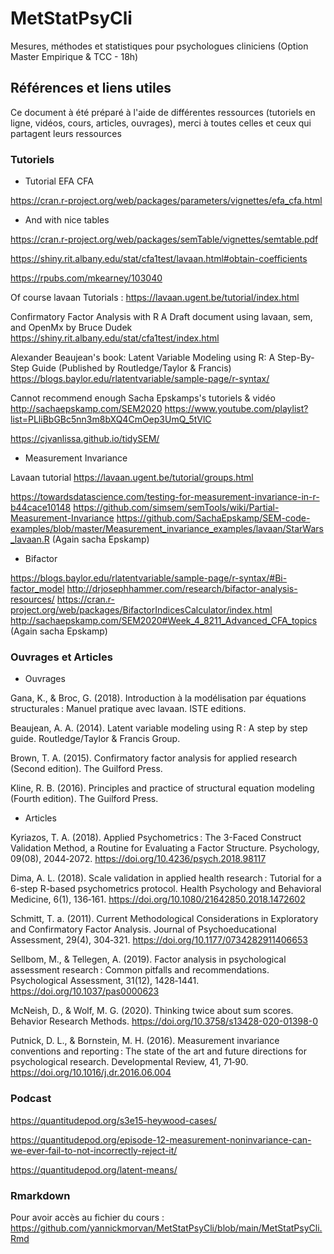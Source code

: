 # MetStatPsyCli

Mesures, méthodes et statistiques pour psychologues cliniciens (Option Master Empirique &amp; TCC - 18h)

## Références et liens utiles

Ce document à été préparé à l'aide de différentes ressources (tutoriels en ligne, vidéos, cours, articles, ouvrages), merci à toutes celles et ceux qui partagent leurs ressources

### Tutoriels

- Tutorial EFA CFA

https://cran.r-project.org/web/packages/parameters/vignettes/efa_cfa.html

- And with nice tables

https://cran.r-project.org/web/packages/semTable/vignettes/semtable.pdf

https://shiny.rit.albany.edu/stat/cfa1test/lavaan.html#obtain-coefficients

https://rpubs.com/mkearney/103040

Of course lavaan Tutorials : 
https://lavaan.ugent.be/tutorial/index.html

Confirmatory Factor Analysis with R
A Draft document using lavaan, sem, and OpenMx
by Bruce Dudek
https://shiny.rit.albany.edu/stat/cfa1test/index.html

Alexander Beaujean's book: 
Latent Variable Modeling using R: A Step-By-Step Guide 
(Published by Routledge/Taylor & Francis)
https://blogs.baylor.edu/rlatentvariable/sample-page/r-syntax/

Cannot recommend enough Sacha Epskamps's tutoriels & vidéo
http://sachaepskamp.com/SEM2020
https://www.youtube.com/playlist?list=PLliBbGBc5nn3m8bXQ4CmOep3UmQ_5tVlC

https://cjvanlissa.github.io/tidySEM/

- Measurement Invariance

Lavaan tutorial
https://lavaan.ugent.be/tutorial/groups.html

https://towardsdatascience.com/testing-for-measurement-invariance-in-r-b44cace10148
https://github.com/simsem/semTools/wiki/Partial-Measurement-Invariance
https://github.com/SachaEpskamp/SEM-code-examples/blob/master/Measurement_invariance_examples/lavaan/StarWars_lavaan.R
(Again sacha Epskamp)

- Bifactor

https://blogs.baylor.edu/rlatentvariable/sample-page/r-syntax/#Bi-factor_model
http://drjosephhammer.com/research/bifactor-analysis-resources/
https://cran.r-project.org/web/packages/BifactorIndicesCalculator/index.html
http://sachaepskamp.com/SEM2020#Week_4_8211_Advanced_CFA_topics
(Again sacha Epskamp)

### Ouvrages et Articles

- Ouvrages

Gana, K., & Broc, G. (2018). Introduction à la modélisation par équations structurales : Manuel pratique avec lavaan. ISTE editions.

Beaujean, A. A. (2014). Latent variable modeling using R : A step by step guide. Routledge/Taylor & Francis Group.

Brown, T. A. (2015). Confirmatory factor analysis for applied research (Second edition). The Guilford Press.

Kline, R. B. (2016). Principles and practice of structural equation modeling (Fourth edition). The Guilford Press.


- Articles

Kyriazos, T. A. (2018). Applied Psychometrics : The 3-Faced Construct Validation Method, a Routine for Evaluating a Factor Structure. Psychology, 09(08), 2044‑2072. https://doi.org/10.4236/psych.2018.98117

Dima, A. L. (2018). Scale validation in applied health research : Tutorial for a 6-step R-based psychometrics protocol. Health Psychology and Behavioral Medicine, 6(1), 136‑161. https://doi.org/10.1080/21642850.2018.1472602

Schmitt, T. a. (2011). Current Methodological Considerations in Exploratory and Confirmatory Factor Analysis. Journal of Psychoeducational Assessment, 29(4), 304‑321. https://doi.org/10.1177/0734282911406653

Sellbom, M., & Tellegen, A. (2019). Factor analysis in psychological assessment research : Common pitfalls and recommendations. Psychological Assessment, 31(12), 1428‑1441. https://doi.org/10.1037/pas0000623

McNeish, D., & Wolf, M. G. (2020). Thinking twice about sum scores. Behavior Research Methods. https://doi.org/10.3758/s13428-020-01398-0

Putnick, D. L., & Bornstein, M. H. (2016). Measurement invariance conventions and reporting : The state of the art and future directions for psychological research. Developmental Review, 41, 71‑90. https://doi.org/10.1016/j.dr.2016.06.004


### Podcast

https://quantitudepod.org/s3e15-heywood-cases/

https://quantitudepod.org/episode-12-measurement-noninvariance-can-we-ever-fail-to-not-incorrectly-reject-it/

https://quantitudepod.org/latent-means/

### Rmarkdown 

Pour avoir accès au fichier du cours : 
https://github.com/yannickmorvan/MetStatPsyCli/blob/main/MetStatPsyCli.Rmd
